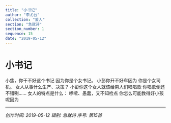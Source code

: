 ```yaml
---
title: "小书记"
author: "李尤台"
collection: "爱人"
section: "急就诗"
section_number: 1
sequence: 15
date: "2019-05-12"
---
```


# 小书记

小焦，你干不好这个书记
因为你是个女书记。
小彭你开不好车因为
你是个女司机。
女人从事什么生产、决策？
小彭你这个女人就该给男人们唱唱歌
你唱歌倒还不错咧......
女人的特点是什么：
啰嗦、愚蠢，又不知检点
你怎么可能教得好小孩呢因为

---
*创作时间: 2019-05-12*
*辑别: 急就诗*
*序号: 第15首*
